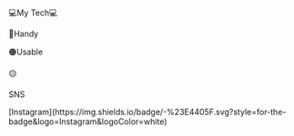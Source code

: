 <p>💻My Tech💻</p>
<p>🔴Handy</p>
<p>🟠Usable</p>
<p>🟡</p>
<p>SNS</p>
[Instagram](https://img.shields.io/badge/<handle>-%23E4405F.svg?style=for-the-badge&logo=Instagram&logoColor=white)
